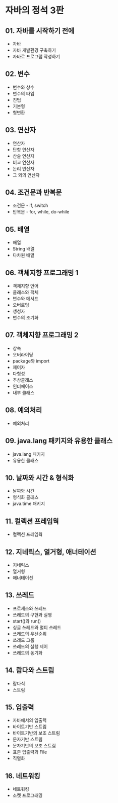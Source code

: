 # 자바의 정석 3판
## 01. 자바를 시작하기 전에
* 자바
* 자바 개발환경 구축하기
* 자바로 프로그램 작성하기

## 02. 변수
* 변수와 상수
* 변수의 타입
* 진법
* 기본형
* 형변환

## 03. 연산자
* 연산자
* 단항 연산자
* 산술 연산자
* 비교 연산자
* 논리 연산자
* 그 외의 연산자

## 04. 조건문과 반복문
* 조건문 - if, switch
* 반복문 - for, while, do-while

## 05. 배열
* 배열
* String 배열
* 다차원 배열

## 06. 객체지향 프로그래밍 1
* 객체지향 언어
* 클래스와 객체
* 변수와 메서드
* 오버로딩
* 생성자
* 변수의 초기화

## 07. 객체지향 프로그래밍 2
* 상속
* 오버라이딩
* package와 import
* 제어자
* 다형성
* 추상클래스
* 인터페이스
* 내부 클래스

## 08. 예외처리
* 예외처리

## 09. java.lang 패키지와 유용한 클래스
* java.lang 패키지
* 유용한 클래스

## 10. 날짜와 시간 & 형식화
* 날짜와 시간
* 형식화 클래스
* java.time 패키지

## 11. 컬렉션 프레임웍
* 컬렉션 프레임웍

## 12. 지네릭스, 열거형, 애너테이션
* 지네릭스
* 열거형
* 애너테이션

## 13. 쓰레드
* 프로세스와 쓰레드
* 쓰레드의 구현과 실행
* start()와 run()
* 싱글 쓰레드와 멀티 쓰레드
* 쓰레드의 우선순위
* 쓰레드 그룹
* 쓰레드의 실행 제어
* 쓰레드의 동기화

## 14. 람다와 스트림
* 람다식
* 스트림

## 15. 입출력
* 자바에서의 입출력
* 바이트기반 스트림
* 바이트기반의 보조 스트림
* 문자기반 스트림
* 문자기반의 보조 스트림
* 표준 입출력과 File
* 직렬화

## 16. 네트워킹
* 네트워킹
* 소켓 프로그래밍


